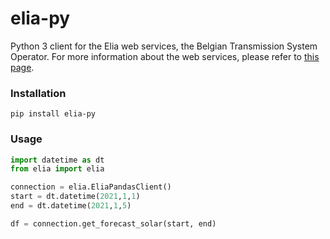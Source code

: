 # elia-py
Python 3 client for the Elia web services, the Belgian Transmission System Operator.
For more information about the web services, please refer to 
[this page](https://www.elia.be/en/customers/customer-tools-and-extranet/the-b2b-xml-service).

### Installation
```shell
pip install elia-py
```

### Usage
```python
import datetime as dt
from elia import elia

connection = elia.EliaPandasClient()
start = dt.datetime(2021,1,1)
end = dt.datetime(2021,1,5)

df = connection.get_forecast_solar(start, end)
```

